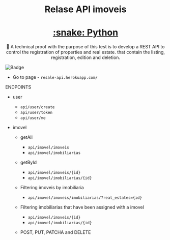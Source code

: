 <h1 align="center">Relase API imoveis</h1>

<h1 align="center">
    <a href="https://pt-br.reactjs.org/">:snake: Python</a>
</h1>
<p align="center">🚀 A technical proof with the purpose of this test is to develop a REST API to control the registration of properties and
real estate. that contain the listing, registration, edition and deletion.</p>


![Badge](https://img.shields.io/badge/API-RESTFULL-%237159c1?style=for-the-badge&logo=ghost)

- Go to page - `resale-api.herokuapp.com/`

ENDPOINTS
 - user
      - `api/user/create`
      - `api/user/token`
      - `api/user/me`
  
- imovel 
  - getAll 
    - `api/imovel/imoveis` 
    - `api/imovel/imobiliarias`
    
  - getById
    - `api/imovel/imoveis/{id}`
    - `api/imovel/imobiliarias/{id}`
  
  - Filtering imoveis by imobiliaria
    - `api/imovel/imoveis/imobiliarias/?real_estates={id}`
  
  - Filtering imobiliarias that have been assigned with a imovel
    - `api/imovel/imoveis/{id}`
    - `api/imovel/imobiliarias/{id}`
  
  - POST, PUT, PATCHA and DELETE


